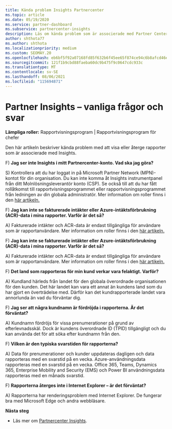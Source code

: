```yaml
---
title: Kända problem Insights Partnercenter
ms.topic: article
ms.date: 05/19/2020
ms.service: partner-dashboard
ms.subservice: partnercenter-insights
description: Läs om kända problem som är associerade med Partner Center Insights rapporter (PCI). Informationen kan omfatta kända renderingsproblem eller rapporteringsbegränsningar.
author: shthota77
ms.author: shthota
ms.localizationpriority: medium
ms.custom: SEOMAY.20
ms.openlocfilehash: eb6bf5f92a07168fd85f632b6f45ee65f874ce94c6b8afcd46ea23a6a93058fe
ms.sourcegitcommit: 121f1b9cbd88faeba60dc9b475f9c0647cdc933c
ms.translationtype: MT
ms.contentlocale: sv-SE
ms.lasthandoff: 08/06/2021
ms.locfileid: "115694871"
---
```

# <a name="partner-insights--frequently-asked-questions"></a>Partner Insights – vanliga frågor och svar

**Lämpliga roller:** Rapportvisningsprogram | Rapportvisningsprogram för chefer

Den här artikeln beskriver kända problem med att visa eller återge rapporter som är associerade med Insights.

F) **Jag ser inte Insights i mitt Partnercenter-konto. Vad ska jag göra?**

S) Kontrollera att du har loggat in på Microsoft Partner Network (MPN)-kontot för din organisation. Du kan inte komma åt Insights instrumentpanel från ditt Molnlösningsleverantör konto (CSP). Se också till att du har fått rollåtkomst till rapportvisningsprogrammet eller rapportvisningsprogrammet från ledningen av din globala administratör.  Mer information om roller finns i den [här artikeln.](./insights-roles.md)

F) **Jag kan inte se fakturerade intäkter eller Azure-intäktsförbrukning (ACR)-data i mina rapporter. Varför är det så?**

A) Fakturerade intäkter och ACR-data är endast tillgängliga för användare som är rapportanvändare.  Mer information om roller finns i den [här artikeln.](./insights-roles.md)

F) **Jag kan inte se fakturerade intäkter eller Azure-intäktsförbrukning (ACR)-data i mina rapporter. Varför är det så?**

A) Fakturerade intäkter och ACR-data är endast tillgängliga för användare som är rapportanvändare. Mer information om roller finns i den [här artikeln.](./insights-roles.md)

F) **Det land som rapporteras för min kund verkar vara felaktigt. Varför?**

A) Kundland härleds från landet för den globala överordnade organisationen för den kunden. Det här landet kan vara ett annat än kundens land som du har gjort en överträdelse med. Därför kan det kundrapporterade landet vara annorlunda än vad du förväntar dig.

F) **Jag ser att några kundnamn är fördröjda i rapporterna. Är det förväntat?**

A) Kundnamn fördröjs för vissa prenumerationer på grund av efterlevnadsskäl. Dock är kundens överordnade ID (TPID) tillgängligt och du kan använda det för att söka efter kundnamn från den.

F) **Vilken är den typiska svarstiden för rapporterna?**

A) Data för prenumerationer och kunder uppdateras dagligen och data rapporteras med en svarstid på en vecka. Azure-användningsdata rapporteras med en svarstid på en vecka. Office 365, Teams, Dynamics 365, Enterprise Mobility and Security (EMS) och Power BI användningsdata rapporteras med en månads svarstid.

F) **Rapporterna återges inte i Internet Explorer – är det förväntat?**

A) Rapporterna har renderingsproblem med Internet Explorer. De fungerar bra med Microsoft Edge och andra webbläsare.

**Nästa steg**

- Läs mer om [Partnercenter Insights](partner-center-insights.md).